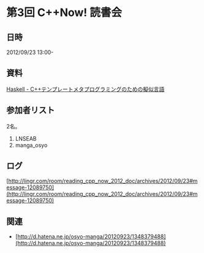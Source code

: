 # 第3回 C++Now! 読書会
## 日時
2012/09/23 13:00-


## 資料
[Haskell - C++テンプレートメタプログラミングのための擬似言語](/boostcon/2011.md#haskell-pseudo-cpp)


## 参加者リスト
2名。

1. LNSEAB
2. manga_osyo


## ログ
[http://lingr.com/room/reading_cpp_now_2012_doc/archives/2012/09/23#message-12089750](http://lingr.com/room/reading_cpp_now_2012_doc/archives/2012/09/23#message-12089750)


## 関連
- [http://d.hatena.ne.jp/osyo-manga/20120923/1348379488](http://d.hatena.ne.jp/osyo-manga/20120923/1348379488)


